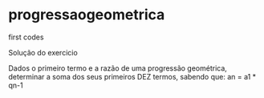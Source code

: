# progressaogeometrica
first codes


Solução do exercicio

Dados o primeiro termo e a razão de uma progressão geométrica, determinar a soma dos seus primeiros DEZ termos, sabendo que:
an = a1 * qn-1
